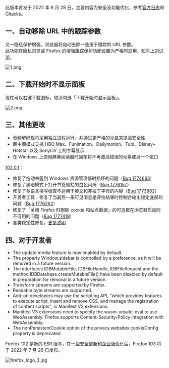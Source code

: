 此版本首发于 2022 年 6 月 28 日，主要内容为安全及功能优化，参考[官方日志](https://www.mozilla.org/en-US/firefox/102.0/releasenotes/)和 [Ghacks](https://www.ghacks.net/2022/06/28/firefox-102/)。

## 一、自动移除 URL 中的跟踪参数

又一隐私保护增强，浏览器将自动去除一些用于跟踪的 URL 参数。  
此功能在隐私浏览或 Firefox 的增强跟踪保护功能设置为严格时启用，[知乎上的讨论](https://www.zhihu.com/question/540759717/answer/2553044518)。

![1.png](https://s2.loli.net/2022/07/25/oQxXik35SIpFC9A.png)

## 二、下载开始时不显示面板

现在可以右键下载图标，取消勾选「下载开始时显示面板」。

![2.png](https://s2.loli.net/2022/07/25/oVLqWZ5CUjpEDAu.png)

## 三、其他更改

+ 音频解码现将采用独立进程运行，并通过更严格的沙盒来提高安全性
+ 画中画模式支持 HBO Max、Funimation、Dailymotion、Tubi、Disney+ Hotstar 以及 SonyLIV 上的字幕显示
+ 在 Windows 上使用屏幕阅读器时回车将不再激活错误的元素或另一个窗口

[102.0.1](https://www.mozilla.org/en-US/firefox/102.0.1/releasenotes/)：

+ 修复了拖动书签到 Windows 资源管理器时损坏的问题（[Bug 1774683](https://bugzilla.mozilla.org/show_bug.cgi?id=1774683)）
+ 修复了黑暗模式下打开书签侧栏的白色闪烁（[Bug 1776157](https://bugzilla.mozilla.org/show_bug.cgi?id=1776157)）
+ 修复了多语言拼写检查不适用于英文和非拉丁字母的内容（[Bug 1773802](https://bugzilla.mozilla.org/show_bug.cgi?id=1773802)）
+ 开发者工具：修复了当最后一条可见消息是评估结果时控制台输出锁定底部的问题（[Bug 1776262](https://bugzilla.mozilla.org/show_bug.cgi?id=1776262)）
+ 修复了「关闭 Firefox 时删除 cookie 和站点数据」的可选框在浏览器启动时不可用的问题（[Bug 1777419](https://bugzilla.mozilla.org/show_bug.cgi?id=1777419)）
+ 各类稳定性修复，[更多说明](https://www.ghacks.net/2022/07/06/firefox-102-0-1-release-information/)

## 四、对于开发者

+ The update media feature is now enabled by default.
+ The property Window.sidebar is controlled by a preference, as it will be removed in a future version.
+ The interfaces IDBMutableFile, IDBFileHandle, IDBFileRequest and the method IDBDatabase.createMutableFile() have been disabled by default in preparation for removal in a future version.
+ Transform streams are supported by Firefox.
+ Readable byte streams are supported.
+ Add-on developers may use the scripting API, "which provides features to execute script, insert and remove CSS, and manage the registration of content scripts", in Manifest V2 extensions.
+ Manifest V3 extensions need to specify the wasm-unsafe-eval to use WebAssembly.  Firefox supports Content-Security-Policy integration with WebAssembly.
+ The nonPersistentCookie option of the privacy.websites cookieConfig property is deprecated.

Firefox 102 是新的 ESR 版本，在[一些安全更新](https://www.mozilla.org/security/advisories/mfsa2022-24/)和[企业版优化](https://support.mozilla.org/kb/firefox-enterprise-102-release-notes)后，Firefox 103 将于 2022 年 7 月 26 日发布。

![firefox_logo_3.jpg](https://s2.loli.net/2022/05/02/s4pUX1SYOwmCz6A.jpg)